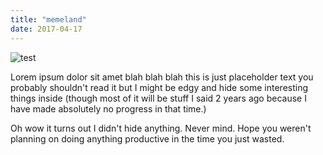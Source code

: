 ```yaml
---
title: "memeland"
date: 2017-04-17
---
```


![test](https://u.teknik.io/HTu5e.JPG)

Lorem ipsum dolor sit amet blah blah blah this is just placeholder text you probably shouldn't read it but I might be edgy and hide some interesting things inside (though most of it will be stuff I said 2 years ago because I have made absolutely no progress in that time.) 

Oh wow it turns out I didn't hide anything. Never mind. Hope you weren't planning on doing anything productive in the time you just wasted.
